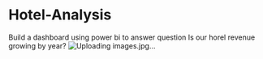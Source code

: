 # Hotel-Analysis
Build a dashboard using power bi to answer question
Is our horel revenue growing by year?
![Uploading images.jpg…]()
